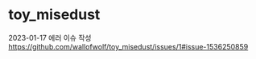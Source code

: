 # toy_misedust

2023-01-17
에러 이슈 작성
https://github.com/wallofwolf/toy_misedust/issues/1#issue-1536250859
